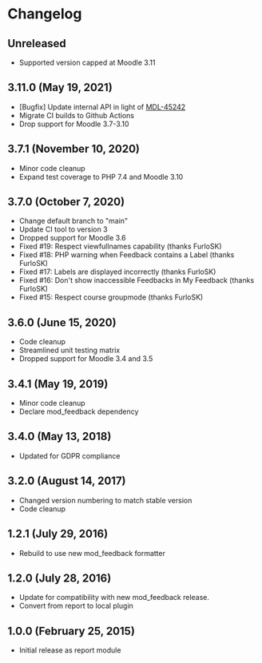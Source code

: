 # Changelog

## Unreleased

- Supported version capped at Moodle 3.11

## 3.11.0 (May 19, 2021)

- [Bugfix] Update internal API in light of [MDL-45242](https://tracker.moodle.org/browse/MDL-45242)
- Migrate CI builds to Github Actions
- Drop support for Moodle 3.7-3.10


## 3.7.1 (November 10, 2020)

- Minor code cleanup
- Expand test coverage to PHP 7.4 and Moodle 3.10

## 3.7.0 (October 7, 2020)

- Change default branch to "main"
- Update CI tool to version 3
- Dropped support for Moodle 3.6
- Fixed #19: Respect viewfullnames capability (thanks FurloSK)
- Fixed #18: PHP warning when Feedback contains a Label (thanks FurloSK)
- Fixed #17: Labels are displayed incorrectly (thanks FurloSK)
- Fixed #16: Don't show inaccessible Feedbacks in My Feedback (thanks FurloSK)
- Fixed #15: Respect course groupmode (thanks FurloSK)

## 3.6.0 (June 15, 2020)

- Code cleanup
- Streamlined unit testing matrix
- Dropped support for Moodle 3.4 and 3.5

## 3.4.1 (May 19, 2019)

- Minor code cleanup
- Declare mod_feedback dependency

## 3.4.0 (May 13, 2018)

- Updated for GDPR compliance

## 3.2.0 (August 14, 2017)

- Changed version numbering to match stable version
- Code cleanup

## 1.2.1 (July 29, 2016)

- Rebuild to use new mod_feedback formatter

## 1.2.0 (July 28, 2016)

- Update for compatibility with new mod_feedback release.
- Convert from report to local plugin

## 1.0.0 (February 25, 2015)

- Initial release as report module
